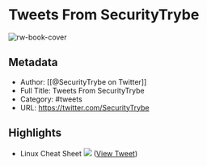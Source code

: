 # Tweets From SecurityTrybe

![rw-book-cover](https://pbs.twimg.com/profile_images/1634330547420790784/LaIawRCN.jpg)

## Metadata
- Author: [[@SecurityTrybe on Twitter]]
- Full Title: Tweets From SecurityTrybe
- Category: #tweets
- URL: https://twitter.com/SecurityTrybe

## Highlights
- Linux Cheat Sheet 
  ![](https://pbs.twimg.com/media/F4UV6V1WgAA_iFZ.jpg) ([View Tweet](https://twitter.com/SecurityTrybe/status/1694784936064983141))
